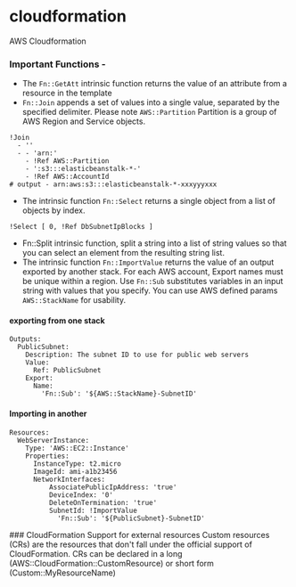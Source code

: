 # cloudformation
AWS Cloudformation




### Important Functions -
- The `Fn::GetAtt` intrinsic function returns the value of an attribute from a resource in the template
- `Fn::Join` appends a set of values into a single value, separated by the specified delimiter. Please note `AWS::Partition` Partition is a group of AWS Region and Service objects.
```
!Join
  - ''
  - - 'arn:'
    - !Ref AWS::Partition
    - ':s3:::elasticbeanstalk-*-'
    - !Ref AWS::AccountId
# output - arn:aws:s3:::elasticbeanstalk-*-xxxyyyxxx
```
- The intrinsic function `Fn::Select` returns a single object from a list of objects by index.
```
!Select [ 0, !Ref DbSubnetIpBlocks ]
```
- Fn::Split intrinsic function, split a string into a list of string values so that you can select an element from the resulting string list.
- The intrinsic function `Fn::ImportValue` returns the value of an output exported by another stack. For each AWS account, Export names must be unique within a region. Use `Fn::Sub` substitutes variables in an input string with values that you specify. You can use AWS defined params `AWS::StackName` for usability.
#### exporting from one stack
```
Outputs:
  PublicSubnet:
    Description: The subnet ID to use for public web servers
    Value:
      Ref: PublicSubnet
    Export:
      Name:
        'Fn::Sub': '${AWS::StackName}-SubnetID'
```
#### Importing in another
```
Resources:
  WebServerInstance:
    Type: 'AWS::EC2::Instance'
    Properties:
      InstanceType: t2.micro
      ImageId: ami-a1b23456
      NetworkInterfaces:
          AssociatePublicIpAddress: 'true'
          DeviceIndex: '0'
          DeleteOnTermination: 'true'
          SubnetId: !ImportValue 
            'Fn::Sub': '${PublicSubnet}-SubnetID'
```


### CloudFormation Support for external resources 
Custom resources (CRs) are the resources that don't fall under the official support of CloudFormation. CRs can be declared in a long (AWS::CloudFormation::CustomResource) or short form (Custom::MyResourceName)
